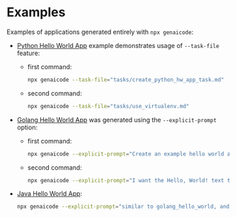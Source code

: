 # Examples

Examples of applications generated entirely with `npx genaicode`:

- [Python Hello World App](./python_hello_world) example demonstrates usage of `--task-file` feature:

  - first command:
    ```bash
    npx genaicode --task-file="tasks/create_python_hw_app_task.md"
    ```
  - second command:
    ```bash
    npx genaicode --task-file="tasks/use_virtualenv.md"
    ```

- [Golang Hello World App](./golang_hello_world/) was generated using the `--explicit-prompt` option:

  - first command:
    ```bash
    npx genaicode --explicit-prompt="Create an example hello world application using golang, including README with instructions how to compile it and run it" --allow-file-create
    ```
  - second command:
    ```bash
    npx genaicode --explicit-prompt="I want the Hello, World! text to be colored"
    ```

- [Java Hello World App](./java_hello_world/):
  ```bash
  npx genaicode --explicit-prompt="similar to golang_hello_world, and python_hello_world, create an example java hello world application" --allow-file-create --allow-directory-create
  ```
